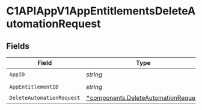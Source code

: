 # C1APIAppV1AppEntitlementsDeleteAutomationRequest


## Fields

| Field                                                                                     | Type                                                                                      | Required                                                                                  | Description                                                                               |
| ----------------------------------------------------------------------------------------- | ----------------------------------------------------------------------------------------- | ----------------------------------------------------------------------------------------- | ----------------------------------------------------------------------------------------- |
| `AppID`                                                                                   | *string*                                                                                  | :heavy_check_mark:                                                                        | N/A                                                                                       |
| `AppEntitlementID`                                                                        | *string*                                                                                  | :heavy_check_mark:                                                                        | N/A                                                                                       |
| `DeleteAutomationRequest`                                                                 | [*components.DeleteAutomationRequest](../../models/components/deleteautomationrequest.md) | :heavy_minus_sign:                                                                        | N/A                                                                                       |